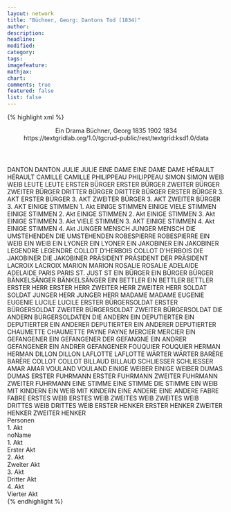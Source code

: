 ```yaml
---
layout: network
title: "Büchner, Georg: Dantons Tod (1834)"
author:
description:
headline:
modified:
category:
tags:
imagefeature:
mathjax:
chart:
comments: true
featured: false
list: false
---
```

{% highlight xml %}
<?xml-model href="https://raw.githubusercontent.com/DLiNa/project/master/rules/lina.rnc"?><?xml-model href="https://raw.githubusercontent.com/DLiNa/project/master/rules/lina.sch"?>
<play xmlns="http://lina.digital">
  <header>
    <title>Dantons Tod</title>
    <subtitle>Ein Drama</subtitle>
    <genretitle/>
    <author>Büchner, Georg</author>
    <date type="print" when="1835">1835</date>
    <date type="premiere" when="1902">1902</date>
    <date type="written" when="1834">1834</date>
    <source>https://textgridlab.org/1.0/tgcrud-public/rest/textgrid:ksd1.0/data</source>
  </header>
  <personae>
    <character>
      <name>DANTON</name>
      <alias xml:id="danton">
        <name>DANTON</name>
      </alias>
    </character>
    <character>
      <name>JULIE</name>
      <alias xml:id="julie">
        <name>JULIE</name>
      </alias>
    </character>
    <character>
      <name>EINE DAME</name>
      <alias xml:id="eine_dame">
        <name>EINE DAME</name>
      </alias>
      <alias xml:id="dame">
        <name>DAME</name>
      </alias>
    </character>
    <character>
      <name>HÉRAULT</name>
      <alias xml:id="hérault">
        <name>HÉRAULT</name>
      </alias>
    </character>
    <character>
      <name>CAMILLE</name>
      <alias xml:id="camille">
        <name>CAMILLE</name>
      </alias>
    </character>
    <character>
      <name>PHILIPPEAU</name>
      <alias xml:id="philippeau">
        <name>PHILIPPEAU</name>
      </alias>
    </character>
    <character>
      <name>SIMON</name>
      <alias xml:id="simon">
        <name>SIMON</name>
      </alias>
    </character>
    <character>
      <name>WEIB</name>
      <alias xml:id="weib">
        <name>WEIB</name>
      </alias>
    </character>
    <character>
      <name>LEUTE</name>
      <alias xml:id="leute">
        <name>LEUTE</name>
      </alias>
    </character>
    <character>
      <name>ERSTER BÜRGER</name>
      <alias xml:id="erster_bürger">
        <name>ERSTER BÜRGER</name>
      </alias>
    </character>
    <character>
      <name>ZWEITER BÜRGER</name>
      <alias xml:id="zweiter_bürger">
        <name>ZWEITER BÜRGER</name>
      </alias>
    </character>
    <character>
      <name>DRITTER BÜRGER</name>
      <alias xml:id="dritter_bürger">
        <name>DRITTER BÜRGER</name>
      </alias>
    </character>
    <character>
      <name>ERSTER BÜRGER 3. AKT</name>
      <alias xml:id="erster_bürger_3">
        <name>ERSTER BÜRGER 3. AKT</name>
      </alias>
    </character>
    <character>
      <name>ZWEITER BÜRGER 3. AKT</name>
      <alias xml:id="zweiter_bürger_3">
        <name>ZWEITER BÜRGER 3. AKT</name>
      </alias>
    </character>
    <character>
      <name>EINIGE STIMMEN 1. Akt</name>
      <alias xml:id="einige_stimmen">
        <name>EINIGE STIMMEN</name>
      </alias>
      <alias xml:id="einige">
        <name>EINIGE</name>
      </alias>
      <alias xml:id="viele_stimmen">
        <name>VIELE STIMMEN</name>
      </alias>
    </character>
    <character>
      <name>EINIGE STIMMEN 2. Akt</name>
      <alias xml:id="einige_stimmen_2">
        <name>EINIGE STIMMEN 2. Akt</name>
      </alias>
    </character>
    <character>
      <name>EINIGE STIMMEN 3. Akt</name>
      <alias xml:id="einige_stimmen_3">
        <name>EINIGE STIMMEN 3. Akt</name>
      </alias>
      <alias xml:id="viele_stimmen_3">
        <name>VIELE STIMMEN 3. AKT</name>
      </alias>
    </character>
    <character>
      <name>EINIGE STIMMEN 4. Akt</name>
      <alias xml:id="einige_stimmen_4">
        <name>EINIGE STIMMEN 4. Akt</name>
      </alias>
    </character>
    <character>
      <name>JUNGER MENSCH</name>
      <alias xml:id="junger_mensch">
        <name>JUNGER MENSCH</name>
      </alias>
    </character>
    <character>
      <name>DIE UMSTEHENDEN</name>
      <alias xml:id="die_umstehenden">
        <name>DIE UMSTEHENDEN</name>
      </alias>
    </character>
    <character>
      <name>ROBESPIERRE</name>
      <alias xml:id="robespierre">
        <name>ROBESPIERRE</name>
      </alias>
    </character>
    <character>
      <name>EIN WEIB</name>
      <alias xml:id="ein_weib">
        <name>EIN WEIB</name>
      </alias>
    </character>
    <character>
      <name>EIN LYONER</name>
      <alias xml:id="ein_lyoner">
        <name>EIN LYONER</name>
      </alias>
    </character>
    <character>
      <name>EIN JAKOBINER</name>
      <alias xml:id="ein_jakobiner">
        <name>EIN JAKOBINER</name>
      </alias>
    </character>
    <character>
      <name>LEGENDRE</name>
      <alias xml:id="legendre">
        <name>LEGENDRE</name>
      </alias>
    </character>
    <character>
      <name>COLLOT D'HERBOIS</name>
      <alias xml:id="collot_d_herbois">
        <name>COLLOT D'HERBOIS</name>
      </alias>
    </character>
    <character>
      <name>DIE JAKOBINER</name>
      <alias xml:id="die_jakobiner">
        <name>DIE JAKOBINER</name>
      </alias>
    </character>
    <character>
      <name>PRÄSIDENT</name>
      <alias xml:id="präsident">
        <name>PRÄSIDENT</name>
      </alias>
      <alias xml:id="der_präsident">
        <name>DER PRÄSIDENT</name>
      </alias>
    </character>
    <character>
      <name>LACROIX</name>
      <alias xml:id="lacroix">
        <name>LACROIX</name>
      </alias>
    </character>
    <character>
      <name>MARION</name>
      <alias xml:id="marion">
        <name>MARION</name>
      </alias>
    </character>
    <character>
      <name>ROSALIE</name>
      <alias xml:id="rosalie">
        <name>ROSALIE</name>
      </alias>
    </character>
    <character>
      <name>ADELAIDE</name>
      <alias xml:id="adelaide">
        <name>ADELAIDE</name>
      </alias>
    </character>
    <character>
      <name>PARIS</name>
      <alias xml:id="paris">
        <name>PARIS</name>
      </alias>
    </character>
    <character>
      <name>ST. JUST</name>
      <alias xml:id="st">
        <name>ST</name>
      </alias>
    </character>
    <character>
      <name>EIN BÜRGER</name>
      <alias xml:id="ein_bürger">
        <name>EIN BÜRGER</name>
      </alias>
      <alias xml:id="bürger">
        <name>BÜRGER</name>
      </alias>
    </character>
    <character>
      <name>BÄNKELSÄNGER</name>
      <alias xml:id="bänkelsänger">
        <name>BÄNKELSÄNGER</name>
      </alias>
    </character>
    <character>
      <name>EIN BETTLER</name>
      <alias xml:id="ein_bettler">
        <name>EIN BETTLER</name>
      </alias>
      <alias xml:id="bettler">
        <name>BETTLER</name>
      </alias>
    </character>
    <character>
      <name>ERSTER HERR</name>
      <alias xml:id="erster_herr">
        <name>ERSTER HERR</name>
      </alias>
    </character>
    <character>
      <name>ZWEITER HERR</name>
      <alias xml:id="zweiter_herr">
        <name>ZWEITER HERR</name>
      </alias>
    </character>
    <character>
      <name>SOLDAT</name>
      <alias xml:id="soldat">
        <name>SOLDAT</name>
      </alias>
    </character>
    <character>
      <name>JUNGER HERR</name>
      <alias xml:id="junger_herr">
        <name>JUNGER HERR</name>
      </alias>
    </character>
    <character>
      <name>MADAME</name>
      <alias xml:id="madame">
        <name>MADAME</name>
      </alias>
    </character>
    <character>
      <name>EUGENIE</name>
      <alias xml:id="eugenie">
        <name>EUGENIE</name>
      </alias>
    </character>
    <character>
      <name>LUCILE</name>
      <alias xml:id="lucile">
        <name>LUCILE</name>
      </alias>
    </character>
    <character>
      <name>ERSTER BÜRGERSOLDAT</name>
      <alias xml:id="erster_bürgersoldat">
        <name>ERSTER BÜRGERSOLDAT</name>
      </alias>
    </character>
    <character>
      <name>ZWEITER BÜRGERSOLDAT</name>
      <alias xml:id="zweiter_bürgersoldat">
        <name>ZWEITER BÜRGERSOLDAT</name>
      </alias>
    </character>
    <character>
      <name>DIE ANDERN BÜRGERSOLDATEN</name>
      <alias xml:id="die_andern_bürgersoldaten">
        <name>DIE ANDERN</name>
      </alias>
    </character>
    <character>
      <name>EIN DEPUTIERTER</name>
      <alias xml:id="ein_deputierter">
        <name>EIN DEPUTIERTER</name>
      </alias>
    </character>
    <character>
      <name>EIN ANDERER DEPUTIERTER</name>
      <alias xml:id="ein_anderer_deputierter">
        <name>EIN ANDERER DEPUTIERTER</name>
      </alias>
    </character>
    <character>
      <name>CHAUMETTE</name>
      <alias xml:id="chaumette">
        <name>CHAUMETTE</name>
      </alias>
    </character>
    <character>
      <name>PAYNE</name>
      <alias xml:id="payne">
        <name>PAYNE</name>
      </alias>
    </character>
    <character>
      <name>MERCIER</name>
      <alias xml:id="mercier">
        <name>MERCIER</name>
      </alias>
    </character>
    <character>
      <name>EIN GEFANGENER</name>
      <alias xml:id="ein_gefangener">
        <name>EIN GEFANGENER</name>
      </alias>
      <alias xml:id="der_gefangne">
        <name>DER GEFANGNE</name>
      </alias>
    </character>
    <character>
      <name>EIN ANDRER GEFANGENER</name>
      <alias xml:id="ein_andrer_gefangener">
        <name>EIN ANDRER GEFANGENER</name>
      </alias>
    </character>
    <character>
      <name>FOUQUIER</name>
      <alias xml:id="fouquier">
        <name>FOUQUIER</name>
      </alias>
    </character>
    <character>
      <name>HERMAN</name>
      <alias xml:id="herman">
        <name>HERMAN</name>
      </alias>
    </character>
    <character>
      <name>DILLON</name>
      <alias xml:id="dillon">
        <name>DILLON</name>
      </alias>
    </character>
    <character>
      <name>LAFLOTTE</name>
      <alias xml:id="laflotte">
        <name>LAFLOTTE</name>
      </alias>
    </character>
    <character>
      <name>WÄRTER</name>
      <alias xml:id="wärter">
        <name>WÄRTER</name>
      </alias>
    </character>
    <character>
      <name>BARÈRE</name>
      <alias xml:id="barère">
        <name>BARÈRE</name>
      </alias>
    </character>
    <character>
      <name>COLLOT</name>
      <alias xml:id="collot">
        <name>COLLOT</name>
      </alias>
    </character>
    <character>
      <name>BILLAUD</name>
      <alias xml:id="billaud">
        <name>BILLAUD</name>
      </alias>
    </character>
    <character>
      <name>SCHLIESSER</name>
      <alias xml:id="schliesser">
        <name>SCHLIESSER</name>
      </alias>
    </character>
    <character>
      <name>AMAR</name>
      <alias xml:id="amar">
        <name>AMAR</name>
      </alias>
    </character>
    <character>
      <name>VOULAND</name>
      <alias xml:id="vouland">
        <name>VOULAND</name>
      </alias>
    </character>
    <character>
      <name>EINIGE WEIBER</name>
      <alias xml:id="einige_weiber">
        <name>EINIGE WEIBER</name>
      </alias>
    </character>
    <character>
      <name>DUMAS</name>
      <alias xml:id="dumas">
        <name>DUMAS</name>
      </alias>
    </character>
    <character>
      <name>ERSTER FUHRMANN</name>
      <alias xml:id="erster_fuhrmann">
        <name>ERSTER FUHRMANN</name>
      </alias>
    </character>
    <character>
      <name>ZWEITER FUHRMANN</name>
      <alias xml:id="zweiter_fuhrmann">
        <name>ZWEITER FUHRMANN</name>
      </alias>
    </character>
    <character>
      <name>EINE STIMME</name>
      <alias xml:id="eine_stimme">
        <name>EINE STIMME</name>
      </alias>
      <alias xml:id="die_stimme">
        <name>DIE STIMME</name>
      </alias>
    </character>
    <character>
      <name>EIN WEIB MIT KINDERN</name>
      <alias xml:id="ein_weib_mit_kindern">
        <name>EIN WEIB MIT KINDERN</name>
      </alias>
    </character>
    <character>
      <name>EINE ANDERE</name>
      <alias xml:id="eine_andere">
        <name>EINE ANDERE</name>
      </alias>
    </character>
    <character>
      <name>FABRE</name>
      <alias xml:id="fabre">
        <name>FABRE</name>
      </alias>
    </character>
    <character>
      <name>ERSTES WEIB</name>
      <alias xml:id="erstes_weib">
        <name>ERSTES WEIB</name>
      </alias>
    </character>
    <character>
      <name>ZWEITES WEIB</name>
      <alias xml:id="zweites_weib">
        <name>ZWEITES WEIB</name>
      </alias>
    </character>
    <character>
      <name>DRITTES WEIB</name>
      <alias xml:id="drittes_weib">
        <name>DRITTES WEIB</name>
      </alias>
    </character>
    <character>
      <name>ERSTER HENKER</name>
      <alias xml:id="erster_henker">
        <name>ERSTER HENKER</name>
      </alias>
    </character>
    <character>
      <name>ZWEITER HENKER</name>
      <alias xml:id="zweiter_henker">
        <name>ZWEITER HENKER</name>
      </alias>
    </character>
  </personae>
  <text>
    <div>
      <head>Personen</head>
    </div>
    <div>
      <head>1. Akt</head>
      <div>
        <head>noName</head>
        <div>
          <head>1. Akt</head>
        </div>
        <div>
          <head>Erster Akt</head>
          <sp who="#danton">
            <amount n="40" unit="speech_acts"/>
            <amount n="1148" unit="words"/>
            <amount n="19" unit="lines"/>
            <amount n="6350" unit="chars"/>
          </sp>
          <sp who="#julie">
            <amount n="4" unit="speech_acts"/>
            <amount n="11" unit="words"/>
            <amount n="4" unit="lines"/>
            <amount n="53" unit="chars"/>
          </sp>
          <sp who="#eine_dame">
            <amount n="1" unit="speech_acts"/>
            <amount n="8" unit="words"/>
            <amount n="1" unit="lines"/>
            <amount n="40" unit="chars"/>
          </sp>
          <sp who="#hérault">
            <amount n="8" unit="speech_acts"/>
            <amount n="321" unit="words"/>
            <amount n="4" unit="lines"/>
            <amount n="1851" unit="chars"/>
          </sp>
          <sp who="#dame">
            <amount n="3" unit="speech_acts"/>
            <amount n="26" unit="words"/>
            <amount n="3" unit="lines"/>
            <amount n="155" unit="chars"/>
          </sp>
          <sp who="#camille">
            <amount n="5" unit="speech_acts"/>
            <amount n="268" unit="words"/>
            <amount n="3" unit="lines"/>
            <amount n="1574" unit="chars"/>
          </sp>
          <sp who="#philippeau">
            <amount n="3" unit="speech_acts"/>
            <amount n="111" unit="words"/>
            <amount n="1" unit="lines"/>
            <amount n="659" unit="chars"/>
          </sp>
          <sp who="#simon">
            <amount n="12" unit="speech_acts"/>
            <amount n="203" unit="words"/>
            <amount n="11" unit="lines"/>
            <amount n="1160" unit="chars"/>
          </sp>
          <sp who="#weib">
            <amount n="11" unit="speech_acts"/>
            <amount n="193" unit="words"/>
            <amount n="7" unit="lines"/>
            <amount n="975" unit="chars"/>
          </sp>
          <sp who="#leute">
            <amount n="1" unit="speech_acts"/>
            <amount n="6" unit="words"/>
            <amount n="1" unit="lines"/>
            <amount n="45" unit="chars"/>
          </sp>
          <sp who="#erster_bürger">
            <amount n="7" unit="speech_acts"/>
            <amount n="188" unit="words"/>
            <amount n="4" unit="lines"/>
            <amount n="1043" unit="chars"/>
          </sp>
          <sp who="#zweiter_bürger">
            <amount n="7" unit="speech_acts"/>
            <amount n="68" unit="words"/>
            <amount n="6" unit="lines"/>
            <amount n="353" unit="chars"/>
          </sp>
          <sp who="#dritter_bürger">
            <amount n="3" unit="speech_acts"/>
            <amount n="182" unit="words"/>
            <amount n="1072" unit="chars"/>
          </sp>
          <sp who="#einige_stimmen #die_umstehenden #viele_stimmen #erster_bürger #zweiter_bürger #dritter_bürger #weib #leute">
            <amount n="2" unit="speech_acts"/>
            <amount n="4" unit="words"/>
            <amount n="2" unit="lines"/>
            <amount n="58" unit="chars"/>
          </sp>
          <sp who="#einige_stimmen">
            <amount n="4" unit="speech_acts"/>
            <amount n="33" unit="words"/>
            <amount n="4" unit="lines"/>
            <amount n="196" unit="chars"/>
          </sp>
          <sp who="#junger_mensch">
            <amount n="3" unit="speech_acts"/>
            <amount n="11" unit="words"/>
            <amount n="3" unit="lines"/>
            <amount n="79" unit="chars"/>
          </sp>
          <sp who="#einige">
            <amount n="1" unit="speech_acts"/>
            <amount n="22" unit="words"/>
            <amount n="4" unit="lines"/>
            <amount n="108" unit="chars"/>
          </sp>
          <sp who="#die_umstehenden">
            <amount n="1" unit="speech_acts"/>
            <amount n="2" unit="words"/>
            <amount n="1" unit="lines"/>
            <amount n="13" unit="chars"/>
          </sp>
          <sp who="#robespierre">
            <amount n="28" unit="speech_acts"/>
            <amount n="1922" unit="words"/>
            <amount n="19" unit="lines"/>
            <amount n="11346" unit="chars"/>
          </sp>
          <sp who="#ein_weib">
            <amount n="1" unit="speech_acts"/>
            <amount n="41" unit="words"/>
            <amount n="196" unit="chars"/>
          </sp>
          <sp who="#viele_stimmen">
            <amount n="2" unit="speech_acts"/>
            <amount n="13" unit="words"/>
            <amount n="2" unit="lines"/>
            <amount n="81" unit="chars"/>
          </sp>
          <sp who="#ein_lyoner">
            <amount n="1" unit="speech_acts"/>
            <amount n="184" unit="words"/>
            <amount n="1030" unit="chars"/>
          </sp>
          <sp who="#ein_jakobiner">
            <amount n="1" unit="speech_acts"/>
            <amount n="9" unit="words"/>
            <amount n="1" unit="lines"/>
            <amount n="52" unit="chars"/>
          </sp>
          <sp who="#legendre">
            <amount n="8" unit="speech_acts"/>
            <amount n="127" unit="words"/>
            <amount n="6" unit="lines"/>
            <amount n="749" unit="chars"/>
          </sp>
          <sp who="#collot_d_herbois">
            <amount n="1" unit="speech_acts"/>
            <amount n="69" unit="words"/>
            <amount n="417" unit="chars"/>
          </sp>
          <sp who="#die_jakobiner">
            <amount n="1" unit="speech_acts"/>
            <amount n="6" unit="words"/>
            <amount n="1" unit="lines"/>
            <amount n="31" unit="chars"/>
          </sp>
          <sp who="#präsident">
            <amount n="1" unit="speech_acts"/>
            <amount n="4" unit="words"/>
            <amount n="1" unit="lines"/>
            <amount n="27" unit="chars"/>
          </sp>
          <sp who="#lacroix">
            <amount n="28" unit="speech_acts"/>
            <amount n="839" unit="words"/>
            <amount n="14" unit="lines"/>
            <amount n="4809" unit="chars"/>
          </sp>
          <sp who="#marion">
            <amount n="6" unit="speech_acts"/>
            <amount n="625" unit="words"/>
            <amount n="5" unit="lines"/>
            <amount n="3401" unit="chars"/>
          </sp>
          <sp who="#rosalie">
            <amount n="3" unit="speech_acts"/>
            <amount n="24" unit="words"/>
            <amount n="3" unit="lines"/>
            <amount n="128" unit="chars"/>
          </sp>
          <sp who="#adelaide">
            <amount n="3" unit="speech_acts"/>
            <amount n="21" unit="words"/>
            <amount n="3" unit="lines"/>
            <amount n="117" unit="chars"/>
          </sp>
          <sp who="#paris">
            <amount n="1" unit="speech_acts"/>
            <amount n="53" unit="words"/>
            <amount n="303" unit="chars"/>
          </sp>
          <sp who="#st">
            <amount n="13" unit="speech_acts"/>
            <amount n="238" unit="words"/>
            <amount n="7" unit="lines"/>
            <amount n="1404" unit="chars"/>
          </sp>
        </div>
      </div>
    </div>
    <div>
      <head>2. Akt</head>
      <div>
        <head>Zweiter Akt</head>
        <sp who="#camille">
          <amount n="17" unit="speech_acts"/>
          <amount n="432" unit="words"/>
          <amount n="12" unit="lines"/>
          <amount n="2535" unit="chars"/>
        </sp>
        <sp who="#danton">
          <amount n="31" unit="speech_acts"/>
          <amount n="1608" unit="words"/>
          <amount n="14" unit="lines"/>
          <amount n="8755" unit="chars"/>
        </sp>
        <sp who="#lacroix">
          <amount n="4" unit="speech_acts"/>
          <amount n="132" unit="words"/>
          <amount n="2" unit="lines"/>
          <amount n="761" unit="chars"/>
        </sp>
        <sp who="#philippeau">
          <amount n="2" unit="speech_acts"/>
          <amount n="9" unit="words"/>
          <amount n="2" unit="lines"/>
          <amount n="52" unit="chars"/>
        </sp>
        <sp who="#paris">
          <amount n="2" unit="speech_acts"/>
          <amount n="5" unit="words"/>
          <amount n="2" unit="lines"/>
          <amount n="25" unit="chars"/>
        </sp>
        <sp who="#ein_bürger">
          <amount n="1" unit="speech_acts"/>
          <amount n="11" unit="words"/>
          <amount n="1" unit="lines"/>
          <amount n="68" unit="chars"/>
        </sp>
        <sp who="#simon">
          <amount n="12" unit="speech_acts"/>
          <amount n="128" unit="words"/>
          <amount n="10" unit="lines"/>
          <amount n="704" unit="chars"/>
        </sp>
        <sp who="#bürger">
          <amount n="6" unit="speech_acts"/>
          <amount n="87" unit="words"/>
          <amount n="5" unit="lines"/>
          <amount n="455" unit="chars"/>
        </sp>
        <sp who="#bänkelsänger">
          <amount n="2" unit="speech_acts"/>
          <amount n="30" unit="words"/>
          <amount n="5" unit="lines"/>
          <amount n="134" unit="chars"/>
        </sp>
        <sp who="#ein_bettler">
          <amount n="1" unit="speech_acts"/>
          <amount n="14" unit="words"/>
          <amount n="1" unit="lines"/>
          <amount n="71" unit="chars"/>
        </sp>
        <sp who="#erster_herr">
          <amount n="4" unit="speech_acts"/>
          <amount n="41" unit="words"/>
          <amount n="3" unit="lines"/>
          <amount n="283" unit="chars"/>
        </sp>
        <sp who="#zweiter_herr">
          <amount n="7" unit="speech_acts"/>
          <amount n="143" unit="words"/>
          <amount n="3" unit="lines"/>
          <amount n="751" unit="chars"/>
        </sp>
        <sp who="#bettler">
          <amount n="5" unit="speech_acts"/>
          <amount n="79" unit="words"/>
          <amount n="3" unit="lines"/>
          <amount n="397" unit="chars"/>
        </sp>
        <sp who="#rosalie">
          <amount n="4" unit="speech_acts"/>
          <amount n="42" unit="words"/>
          <amount n="6" unit="lines"/>
          <amount n="222" unit="chars"/>
        </sp>
        <sp who="#soldat">
          <amount n="3" unit="speech_acts"/>
          <amount n="39" unit="words"/>
          <amount n="6" unit="lines"/>
          <amount n="218" unit="chars"/>
        </sp>
        <sp who="#junger_herr">
          <amount n="5" unit="speech_acts"/>
          <amount n="72" unit="words"/>
          <amount n="4" unit="lines"/>
          <amount n="386" unit="chars"/>
        </sp>
        <sp who="#madame">
          <amount n="2" unit="speech_acts"/>
          <amount n="27" unit="words"/>
          <amount n="1" unit="lines"/>
          <amount n="154" unit="chars"/>
        </sp>
        <sp who="#eugenie">
          <amount n="4" unit="speech_acts"/>
          <amount n="22" unit="words"/>
          <amount n="4" unit="lines"/>
          <amount n="100" unit="chars"/>
        </sp>
        <sp who="#lucile">
          <amount n="8" unit="speech_acts"/>
          <amount n="183" unit="words"/>
          <amount n="8" unit="lines"/>
          <amount n="930" unit="chars"/>
        </sp>
        <sp who="#julie">
          <amount n="14" unit="speech_acts"/>
          <amount n="80" unit="words"/>
          <amount n="14" unit="lines"/>
          <amount n="438" unit="chars"/>
        </sp>
        <sp who="#erster_bürgersoldat">
          <amount n="5" unit="speech_acts"/>
          <amount n="50" unit="words"/>
          <amount n="5" unit="lines"/>
          <amount n="306" unit="chars"/>
        </sp>
        <sp who="#zweiter_bürgersoldat">
          <amount n="1" unit="speech_acts"/>
          <amount n="31" unit="words"/>
          <amount n="167" unit="chars"/>
        </sp>
        <sp who="#die_andern_bürgersoldaten">
          <amount n="1" unit="speech_acts"/>
          <amount n="3" unit="words"/>
          <amount n="1" unit="lines"/>
          <amount n="11" unit="chars"/>
        </sp>
        <sp who="#legendre">
          <amount n="3" unit="speech_acts"/>
          <amount n="177" unit="words"/>
          <amount n="1" unit="lines"/>
          <amount n="1051" unit="chars"/>
        </sp>
        <sp who="#ein_deputierter">
          <amount n="2" unit="speech_acts"/>
          <amount n="24" unit="words"/>
          <amount n="1" unit="lines"/>
          <amount n="120" unit="chars"/>
        </sp>
        <sp who="#ein_anderer_deputierter">
          <amount n="7" unit="speech_acts"/>
          <amount n="103" unit="words"/>
          <amount n="4" unit="lines"/>
          <amount n="609" unit="chars"/>
        </sp>
        <sp who="#der_präsident">
          <amount n="1" unit="speech_acts"/>
          <amount n="5" unit="words"/>
          <amount n="1" unit="lines"/>
          <amount n="25" unit="chars"/>
        </sp>
        <sp who="#einige_stimmen_2">
          <amount n="1" unit="speech_acts"/>
          <amount n="5" unit="words"/>
          <amount n="1" unit="lines"/>
          <amount n="37" unit="chars"/>
        </sp>
        <sp who="#robespierre">
          <amount n="1" unit="speech_acts"/>
          <amount n="537" unit="words"/>
          <amount n="3228" unit="chars"/>
        </sp>
        <sp who="#st">
          <amount n="1" unit="speech_acts"/>
          <amount n="578" unit="words"/>
          <amount n="3488" unit="chars"/>
        </sp>
      </div>
    </div>
    <div>
      <head>3. Akt</head>
      <div>
        <head>Dritter Akt</head>
        <sp who="#chaumette">
          <amount n="5" unit="speech_acts"/>
          <amount n="58" unit="words"/>
          <amount n="4" unit="lines"/>
          <amount n="320" unit="chars"/>
        </sp>
        <sp who="#payne">
          <amount n="8" unit="speech_acts"/>
          <amount n="757" unit="words"/>
          <amount n="1" unit="lines"/>
          <amount n="4180" unit="chars"/>
        </sp>
        <sp who="#mercier">
          <amount n="9" unit="speech_acts"/>
          <amount n="204" unit="words"/>
          <amount n="6" unit="lines"/>
          <amount n="1182" unit="chars"/>
        </sp>
        <sp who="#hérault">
          <amount n="3" unit="speech_acts"/>
          <amount n="123" unit="words"/>
          <amount n="687" unit="chars"/>
        </sp>
        <sp who="#danton">
          <amount n="20" unit="speech_acts"/>
          <amount n="1287" unit="words"/>
          <amount n="5" unit="lines"/>
          <amount n="7366" unit="chars"/>
        </sp>
        <sp who="#lacroix">
          <amount n="4" unit="speech_acts"/>
          <amount n="70" unit="words"/>
          <amount n="3" unit="lines"/>
          <amount n="360" unit="chars"/>
        </sp>
        <sp who="#camille">
          <amount n="6" unit="speech_acts"/>
          <amount n="193" unit="words"/>
          <amount n="1" unit="lines"/>
          <amount n="1075" unit="chars"/>
        </sp>
        <sp who="#ein_gefangener">
          <amount n="1" unit="speech_acts"/>
          <amount n="11" unit="words"/>
          <amount n="1" unit="lines"/>
          <amount n="58" unit="chars"/>
        </sp>
        <sp who="#ein_andrer_gefangener">
          <amount n="2" unit="speech_acts"/>
          <amount n="26" unit="words"/>
          <amount n="1" unit="lines"/>
          <amount n="186" unit="chars"/>
        </sp>
        <sp who="#philippeau">
          <amount n="4" unit="speech_acts"/>
          <amount n="67" unit="words"/>
          <amount n="2" unit="lines"/>
          <amount n="379" unit="chars"/>
        </sp>
        <sp who="#einige_stimmen_3">
          <amount n="2" unit="speech_acts"/>
          <amount n="16" unit="words"/>
          <amount n="2" unit="lines"/>
          <amount n="86" unit="chars"/>
        </sp>
        <sp who="#fouquier">
          <amount n="11" unit="speech_acts"/>
          <amount n="196" unit="words"/>
          <amount n="9" unit="lines"/>
          <amount n="1212" unit="chars"/>
        </sp>
        <sp who="#herman">
          <amount n="14" unit="speech_acts"/>
          <amount n="252" unit="words"/>
          <amount n="8" unit="lines"/>
          <amount n="1431" unit="chars"/>
        </sp>
        <sp who="#der_gefangne">
          <amount n="1" unit="speech_acts"/>
          <amount n="11" unit="words"/>
          <amount n="1" unit="lines"/>
          <amount n="78" unit="chars"/>
        </sp>
        <sp who="#dillon">
          <amount n="10" unit="speech_acts"/>
          <amount n="251" unit="words"/>
          <amount n="5" unit="lines"/>
          <amount n="1379" unit="chars"/>
        </sp>
        <sp who="#laflotte">
          <amount n="10" unit="speech_acts"/>
          <amount n="320" unit="words"/>
          <amount n="4" unit="lines"/>
          <amount n="1742" unit="chars"/>
        </sp>
        <sp who="#wärter">
          <amount n="3" unit="speech_acts"/>
          <amount n="52" unit="words"/>
          <amount n="2" unit="lines"/>
          <amount n="279" unit="chars"/>
        </sp>
        <sp who="#barère">
          <amount n="18" unit="speech_acts"/>
          <amount n="524" unit="words"/>
          <amount n="6" unit="lines"/>
          <amount n="2978" unit="chars"/>
        </sp>
        <sp who="#st">
          <amount n="8" unit="speech_acts"/>
          <amount n="311" unit="words"/>
          <amount n="1838" unit="chars"/>
        </sp>
        <sp who="#collot">
          <amount n="7" unit="speech_acts"/>
          <amount n="168" unit="words"/>
          <amount n="4" unit="lines"/>
          <amount n="958" unit="chars"/>
        </sp>
        <sp who="#billaud">
          <amount n="7" unit="speech_acts"/>
          <amount n="117" unit="words"/>
          <amount n="5" unit="lines"/>
          <amount n="692" unit="chars"/>
        </sp>
        <sp who="#schliesser">
          <amount n="2" unit="speech_acts"/>
          <amount n="16" unit="words"/>
          <amount n="2" unit="lines"/>
          <amount n="100" unit="chars"/>
        </sp>
        <sp who="#amar">
          <amount n="2" unit="speech_acts"/>
          <amount n="21" unit="words"/>
          <amount n="2" unit="lines"/>
          <amount n="108" unit="chars"/>
        </sp>
        <sp who="#vouland">
          <amount n="1" unit="speech_acts"/>
          <amount n="4" unit="words"/>
          <amount n="1" unit="lines"/>
          <amount n="30" unit="chars"/>
        </sp>
        <sp who="#viele_stimmen_3">
          <amount n="2" unit="speech_acts"/>
          <amount n="9" unit="words"/>
          <amount n="2" unit="lines"/>
          <amount n="52" unit="chars"/>
        </sp>
        <sp who="#erster_bürger_3">
          <amount n="5" unit="speech_acts"/>
          <amount n="46" unit="words"/>
          <amount n="4" unit="lines"/>
          <amount n="248" unit="chars"/>
        </sp>
        <sp who="#einige_weiber">
          <amount n="1" unit="speech_acts"/>
          <amount n="17" unit="words"/>
          <amount n="102" unit="chars"/>
        </sp>
        <sp who="#zweiter_bürger_3">
          <amount n="5" unit="speech_acts"/>
          <amount n="135" unit="words"/>
          <amount n="4" unit="lines"/>
          <amount n="724" unit="chars"/>
        </sp>
        <sp who="#einige_stimmen_3 #viele_stimmen_3 #erster_bürger_3 #einige_weiber #zweiter_bürger_3">
          <amount n="1" unit="speech_acts"/>
          <amount n="11" unit="words"/>
          <amount n="1" unit="lines"/>
          <amount n="64" unit="chars"/>
        </sp>
      </div>
    </div>
    <div>
      <head>4. Akt</head>
      <div>
        <head>Vierter Akt</head>
        <sp who="#julie">
          <amount n="2" unit="speech_acts"/>
          <amount n="230" unit="words"/>
          <amount n="1185" unit="chars"/>
        </sp>
        <sp who="#bürger">
          <amount n="7" unit="speech_acts"/>
          <amount n="52" unit="words"/>
          <amount n="7" unit="lines"/>
          <amount n="274" unit="chars"/>
        </sp>
        <sp who="#dumas">
          <amount n="6" unit="speech_acts"/>
          <amount n="100" unit="words"/>
          <amount n="3" unit="lines"/>
          <amount n="591" unit="chars"/>
        </sp>
        <sp who="#lacroix">
          <amount n="8" unit="speech_acts"/>
          <amount n="126" unit="words"/>
          <amount n="6" unit="lines"/>
          <amount n="649" unit="chars"/>
        </sp>
        <sp who="#hérault">
          <amount n="12" unit="speech_acts"/>
          <amount n="244" unit="words"/>
          <amount n="5" unit="lines"/>
          <amount n="1367" unit="chars"/>
        </sp>
        <sp who="#danton">
          <amount n="27" unit="speech_acts"/>
          <amount n="826" unit="words"/>
          <amount n="16" unit="lines"/>
          <amount n="4584" unit="chars"/>
        </sp>
        <sp who="#camille">
          <amount n="19" unit="speech_acts"/>
          <amount n="720" unit="words"/>
          <amount n="6" unit="lines"/>
          <amount n="4065" unit="chars"/>
        </sp>
        <sp who="#schliesser">
          <amount n="4" unit="speech_acts"/>
          <amount n="38" unit="words"/>
          <amount n="4" unit="lines"/>
          <amount n="203" unit="chars"/>
        </sp>
        <sp who="#erster_fuhrmann">
          <amount n="6" unit="speech_acts"/>
          <amount n="65" unit="words"/>
          <amount n="6" unit="lines"/>
          <amount n="338" unit="chars"/>
        </sp>
        <sp who="#zweiter_fuhrmann">
          <amount n="7" unit="speech_acts"/>
          <amount n="129" unit="words"/>
          <amount n="3" unit="lines"/>
          <amount n="694" unit="chars"/>
        </sp>
        <sp who="#ein_weib">
          <amount n="3" unit="speech_acts"/>
          <amount n="27" unit="words"/>
          <amount n="3" unit="lines"/>
          <amount n="154" unit="chars"/>
        </sp>
        <sp who="#lucile">
          <amount n="5" unit="speech_acts"/>
          <amount n="430" unit="words"/>
          <amount n="9" unit="lines"/>
          <amount n="2329" unit="chars"/>
        </sp>
        <sp who="#eine_stimme">
          <amount n="1" unit="speech_acts"/>
          <amount n="2" unit="words"/>
          <amount n="1" unit="lines"/>
          <amount n="11" unit="chars"/>
        </sp>
        <sp who="#die_stimme">
          <amount n="1" unit="speech_acts"/>
          <amount n="1" unit="words"/>
          <amount n="1" unit="lines"/>
          <amount n="4" unit="chars"/>
        </sp>
        <sp who="#philippeau">
          <amount n="3" unit="speech_acts"/>
          <amount n="94" unit="words"/>
          <amount n="1" unit="lines"/>
          <amount n="529" unit="chars"/>
        </sp>
        <sp who="#ein_weib_mit_kindern">
          <amount n="1" unit="speech_acts"/>
          <amount n="18" unit="words"/>
          <amount n="107" unit="chars"/>
        </sp>
        <sp who="#eine_andere">
          <amount n="1" unit="speech_acts"/>
          <amount n="14" unit="words"/>
          <amount n="1" unit="lines"/>
          <amount n="68" unit="chars"/>
        </sp>
        <sp who="#einige_stimmen_4">
          <amount n="1" unit="speech_acts"/>
          <amount n="7" unit="words"/>
          <amount n="1" unit="lines"/>
          <amount n="40" unit="chars"/>
        </sp>
        <sp who="#fabre">
          <amount n="1" unit="speech_acts"/>
          <amount n="6" unit="words"/>
          <amount n="1" unit="lines"/>
          <amount n="38" unit="chars"/>
        </sp>
        <sp who="#erstes_weib">
          <amount n="1" unit="speech_acts"/>
          <amount n="7" unit="words"/>
          <amount n="1" unit="lines"/>
          <amount n="31" unit="chars"/>
        </sp>
        <sp who="#zweites_weib">
          <amount n="1" unit="speech_acts"/>
          <amount n="27" unit="words"/>
          <amount n="153" unit="chars"/>
        </sp>
        <sp who="#drittes_weib">
          <amount n="1" unit="speech_acts"/>
          <amount n="21" unit="words"/>
          <amount n="105" unit="chars"/>
        </sp>
        <sp who="#erster_henker">
          <amount n="2" unit="speech_acts"/>
          <amount n="40" unit="words"/>
          <amount n="8" unit="lines"/>
          <amount n="215" unit="chars"/>
        </sp>
        <sp who="#zweiter_henker">
          <amount n="1" unit="speech_acts"/>
          <amount n="5" unit="words"/>
          <amount n="1" unit="lines"/>
          <amount n="28" unit="chars"/>
        </sp>
        <sp who="#ein_bürger">
          <amount n="1" unit="speech_acts"/>
          <amount n="3" unit="words"/>
          <amount n="1" unit="lines"/>
          <amount n="11" unit="chars"/>
        </sp>
      </div>
    </div>
  </text>
</play>
{% endhighlight %}